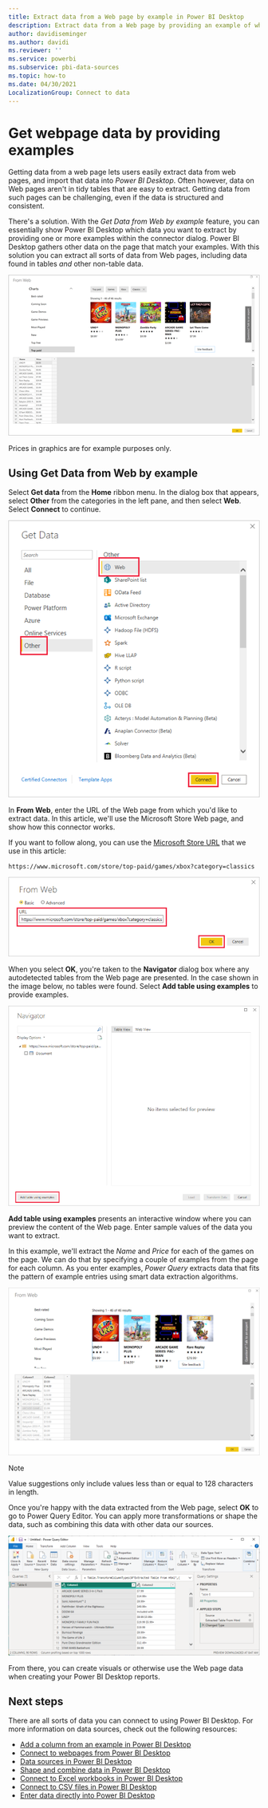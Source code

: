 ```yaml
---
title: Extract data from a Web page by example in Power BI Desktop
description: Extract data from a Web page by providing an example of what you want to pull
author: davidiseminger
ms.author: davidi
ms.reviewer: ''
ms.service: powerbi
ms.subservice: pbi-data-sources
ms.topic: how-to
ms.date: 04/30/2021
LocalizationGroup: Connect to data
---
```

# Get webpage data by providing examples

Getting data from a web page lets users easily extract data from web pages, and import that data into *Power BI Desktop*. Often however, data on Web pages aren't in tidy tables that are easy to extract. Getting data from such pages can be challenging, even if the data is structured and consistent.

There's a solution. With the *Get Data from Web by example* feature, you can essentially show Power BI Desktop which data you want to extract by providing one or more examples within the connector dialog. Power BI Desktop gathers other data on the page that match your examples. With this solution you can extract all sorts of data from Web pages, including  data found in tables *and* other non-table data.

![Get data from web by example](media/desktop-connect-to-web-by-example/web-by-example_01.png)

Prices in graphics are for example purposes only.

## Using Get Data from Web by example

Select **Get data** from the **Home** ribbon menu. In the dialog box that appears, select **Other** from the categories in the left pane, and then select **Web**. Select **Connect** to continue.

![select Web from Get Data](media/desktop-connect-to-web-by-example/web-by-example_03.png)

In **From Web**, enter the URL of the Web page from which you'd like to extract data. In this article, we'll use the Microsoft Store Web page, and show how this connector works.

If you want to follow along, you can use the [Microsoft Store URL](https://www.microsoft.com/store/top-paid/games/xbox?category=classics) that we use in this article:

```http
https://www.microsoft.com/store/top-paid/games/xbox?category=classics
```

![Web dialog](media/desktop-connect-to-web-by-example/web-by-example_04.png)

When you select **OK**, you're taken to the **Navigator** dialog box where any autodetected tables from the Web page are presented. In the case shown in the image below, no tables were found. Select **Add table using examples** to provide examples.

![Navigator window](media/desktop-connect-to-web-by-example/web-by-example_05.png)

**Add table using examples** presents an interactive window where you can preview the content of the Web page. Enter sample values of the data you want to extract.

In this example, we'll extract the *Name* and *Price* for each of the games on the page. We can do that by specifying a couple of examples from the page for each column. As you enter examples, *Power Query* extracts data that fits the pattern of example entries using smart data extraction algorithms.

![Screenshot shows data from the internet.](media/desktop-connect-to-web-by-example/web-by-example_06.png)

> [!NOTE]
> Value suggestions only include values less than or equal to 128 characters in length.

Once you're happy with the data extracted from the Web page, select **OK** to go to Power Query Editor. You can apply more transformations or shape the data, such as combining this data with other data our sources.

![Screenshot shows data extracted from the internet in the Power Query Editor.](media/desktop-connect-to-web-by-example/web-by-example_07.png)

From there, you can create visuals or otherwise use the Web page data when creating your Power BI Desktop reports.

## Next steps

There are all sorts of data you can connect to using Power BI Desktop. For more information on data sources, check out the following resources:

* [Add a column from an example in Power BI Desktop](../create-reports/desktop-add-column-from-example.md)
* [Connect to webpages from Power BI Desktop](desktop-connect-to-web.md)
* [Data sources in Power BI Desktop](desktop-data-sources.md)
* [Shape and combine data in Power BI Desktop](desktop-shape-and-combine-data.md)
* [Connect to Excel workbooks in Power BI Desktop](desktop-connect-excel.md)
* [Connect to CSV files in Power BI Desktop](desktop-connect-csv.md)
* [Enter data directly into Power BI Desktop](desktop-enter-data-directly-into-desktop.md)

